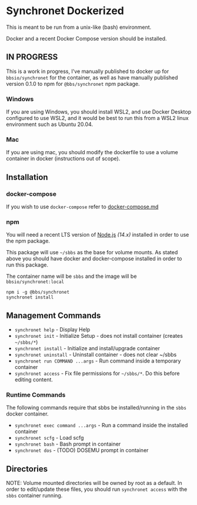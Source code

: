 # Synchronet Dockerized

This is meant to be run from a unix-like (bash) environment.

Docker and a recent Docker Compose version should be installed.

## IN PROGRESS

This is a work in progress, I've manually published to docker up for `bbsio/synchronet` for the container, as well as have manually published version 0.1.0 to npm for `@bbs/synchronet` npm package.

### Windows

If you are using Windows, you should install WSL2, and use Docker
Desktop configured to use WSL2, and it would be best to run this
from a WSL2 linux environment such as Ubuntu 20.04.

### Mac

If you are using mac, you should modify the dockerfile to use a
volume container in docker (instructions out of scope).

## Installation

### docker-compose

If you wish to use `docker-compose` refer to [docker-compose.md](./docker-compose.md)

### npm

You will need a recent LTS version of [Node.js](https://nodejs.org/en/) _(14.x)_ installed in order to use the npm package.

This package will use `~/sbbs` as the base for volume mounts. As stated above
you should have docker and docker-compose installed in order to run this package.

The container name will be `sbbs` and the image will be `bbsio/synchronet:local`

```
npm i -g @bbs/synchronet
synchronet install
```

## Management Commands

- `synchronet help` - Display Help
- `synchronet init` - Initialize Setup - does not install container (creates `~/sbbs/*`)
- `synchronet install` - Initialize and install/upgrade container
- `synchronet uninstall` - Uninstall container - does not clear ~/sbbs
- `synchronet run COMMAND ...args` - Run command inside a temporary container
- `synchronet access` - Fix file permissions for `~/sbbs/*`. Do this before editing content.

### Runtime Commands

The following commands require that sbbs be installed/running in the `sbbs` docker container.

- `synchronet exec command ...args` - Run a command inside the installed container
- `synchronet scfg` - Load scfg
- `synchronet bash` - Bash prompt in container
- `synchronet dos` - (TODO) DOSEMU prompt in container

## Directories

NOTE: Volume mounted directories will be owned by root as a default. In order to edit/update these files, you should run `synchronet access` with the `sbbs` container running.
